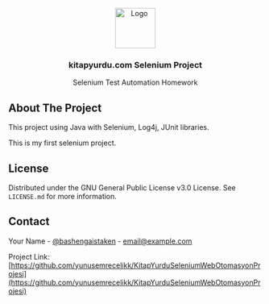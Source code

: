 <div id="top"></div>

<br />
<div align="center">
  <a href="https://github.com/othneildrew/Best-README-Template">
    <img src="https://cdn.discordapp.com/attachments/799645537062092800/945776385450991656/whfca476ca7.png" alt="Logo" width="80" height="80">
  </a>

  <h3 align="center">kitapyurdu.com Selenium Project</h3>

  <p align="center">
    Selenium Test Automation Homework
  </p>
</div>


## About The Project

This project using Java with Selenium, Log4j, JUnit libraries. 

This is my first selenium project.


## License
Distributed under the GNU General Public License v3.0 License. See `LICENSE.md` for more information.



## Contact

Your Name - [@bashengaistaken](https://twitter.com/bashengaistaken) - email@example.com

Project Link: [https://github.com/yunusemrecelikk/KitapYurduSeleniumWebOtomasyonProjesi](https://github.com/yunusemrecelikk/KitapYurduSeleniumWebOtomasyonProjesi)
